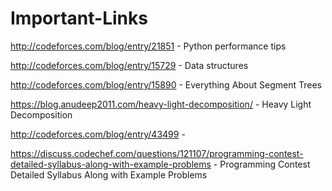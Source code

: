 # Important-Links
http://codeforces.com/blog/entry/21851 - Python performance tips

http://codeforces.com/blog/entry/15729 - Data structures

http://codeforces.com/blog/entry/15890 - Everything About Segment Trees

https://blog.anudeep2011.com/heavy-light-decomposition/ - Heavy Light Decomposition

http://codeforces.com/blog/entry/43499 - 

https://discuss.codechef.com/questions/121107/programming-contest-detailed-syllabus-along-with-example-problems - Programming Contest Detailed Syllabus Along with Example Problems
